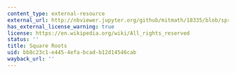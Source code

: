 ```yaml
---
content_type: external-resource
external_url: http://nbviewer.jupyter.org/github/mitmath/18335/blob/spring19/notes/Newton-Square-Roots.ipynb
has_external_license_warning: true
license: https://en.wikipedia.org/wiki/All_rights_reserved
status: ''
title: Square Roots
uid: bb8c23c1-e445-4efa-bcad-b12d14546cab
wayback_url: ''
---
```

